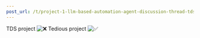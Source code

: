 ```yaml
---
post_url: /t/project-1-llm-based-automation-agent-discussion-thread-tds-jan-2025/164277/135
---
```

TDS project ![:x:](https://emoji.discourse-cdn.com/google/x.png?v=12 ":x:") Tedious project ![:white_check_mark:](https://emoji.discourse-cdn.com/google/white_check_mark.png?v=12 ":white_check_mark:")
